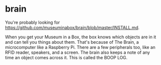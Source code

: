 # brain


You're probably looking for https://github.com/museuminabox/brain/blob/master/INSTALL.md.

When you get your Museum in a Box, the box knows which objects are in it and can tell you things about them. That's because of The Brain, a microcomputer like a Raspberry Pi. There are a few peripherals too, like an RFID reader, speakers, and a screen. The brain also keeps a note of any time an object comes across it. This is called the BOOP LOG.

